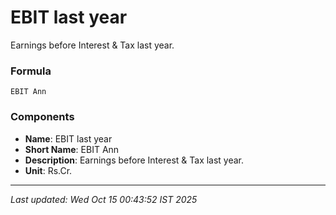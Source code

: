 # EBIT last year
Earnings before Interest & Tax last year.

### Formula
```text
EBIT Ann
```


### Components
- **Name**: EBIT last year
- **Short Name**: EBIT Ann
- **Description**: Earnings before Interest & Tax last year.
- **Unit**: Rs.Cr.

---
*Last updated: Wed Oct 15 00:43:52 IST 2025*
